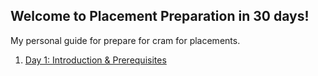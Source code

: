 ## Welcome to Placement Preparation in 30 days!

My personal guide for prepare for cram for placements.

1. [Day 1: Introduction & Prerequisites](day1.md)

